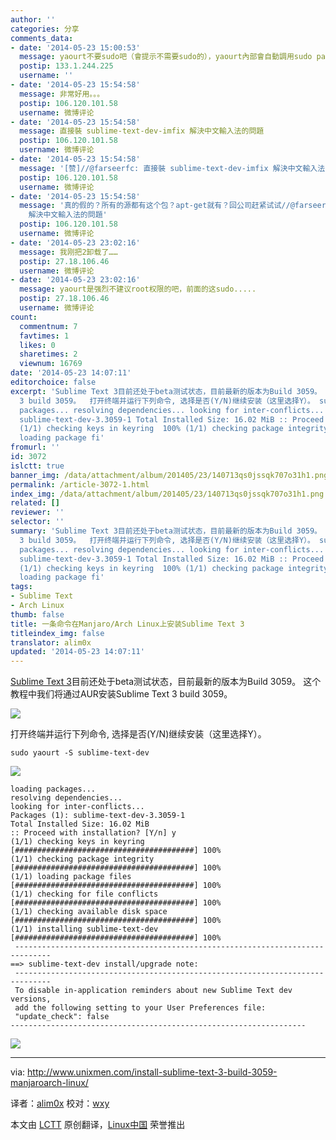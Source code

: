 ```yaml
---
author: ''
categories: 分享
comments_data:
- date: '2014-05-23 15:00:53'
  message: yaourt不要sudo吧（會提示不需要sudo的），yaourt內部會自動調用sudo pacman。
  postip: 133.1.244.225
  username: ''
- date: '2014-05-23 15:54:58'
  message: 非常好用。。。
  postip: 106.120.101.58
  username: 微博评论
- date: '2014-05-23 15:54:58'
  message: 直接裝 sublime-text-dev-imfix 解決中文輸入法的問題
  postip: 106.120.101.58
  username: 微博评论
- date: '2014-05-23 15:54:58'
  message: '[赞]//@farseerfc: 直接裝 sublime-text-dev-imfix 解決中文輸入法的問題'
  postip: 106.120.101.58
  username: 微博评论
- date: '2014-05-23 15:54:58'
  message: '真的假的？所有的源都有这个包？apt-get就有？回公司赶紧试试//@farseerfc: 直接裝 sublime-text-dev-imfix
    解決中文輸入法的問題'
  postip: 106.120.101.58
  username: 微博评论
- date: '2014-05-23 23:02:16'
  message: 我刚把2卸载了……
  postip: 27.18.106.46
  username: 微博评论
- date: '2014-05-23 23:02:16'
  message: yaourt是强烈不建议root权限的吧，前面的这sudo.....
  postip: 27.18.106.46
  username: 微博评论
count:
  commentnum: 7
  favtimes: 1
  likes: 0
  sharetimes: 2
  viewnum: 16769
date: '2014-05-23 14:07:11'
editorchoice: false
excerpt: 'Sublime Text 3目前还处于beta测试状态，目前最新的版本为Build 3059。 这个教程中我们将通过AUR安装Sublime Text
  3 build 3059。  打开终端并运行下列命令, 选择是否(Y/N)继续安装（这里选择Y）。 sudo yaourt -S sublime-text-dev   loading
  packages... resolving dependencies... looking for inter-conflicts... Packages (1):
  sublime-text-dev-3.3059-1 Total Installed Size: 16.02 MiB :: Proceed with installation?  y
  (1/1) checking keys in keyring  100% (1/1) checking package integrity  100% (1/1)
  loading package fi'
fromurl: ''
id: 3072
islctt: true
banner_img: /data/attachment/album/201405/23/140713qs0jssqk707o31h1.png
permalink: /article-3072-1.html
index_img: /data/attachment/album/201405/23/140713qs0jssqk707o31h1.png.thumb.jpg
related: []
reviewer: ''
selector: ''
summary: 'Sublime Text 3目前还处于beta测试状态，目前最新的版本为Build 3059。 这个教程中我们将通过AUR安装Sublime Text
  3 build 3059。  打开终端并运行下列命令, 选择是否(Y/N)继续安装（这里选择Y）。 sudo yaourt -S sublime-text-dev   loading
  packages... resolving dependencies... looking for inter-conflicts... Packages (1):
  sublime-text-dev-3.3059-1 Total Installed Size: 16.02 MiB :: Proceed with installation?  y
  (1/1) checking keys in keyring  100% (1/1) checking package integrity  100% (1/1)
  loading package fi'
tags:
- Sublime Text
- Arch Linux
thumb: false
title: 一条命令在Manjaro/Arch Linux上安装Sublime Text 3
titleindex_img: false
translator: alim0x
updated: '2014-05-23 14:07:11'
---
```


[Sublime Text 3](http://www.sublimetext.com/3)目前还处于beta测试状态，目前最新的版本为Build 3059。 这个教程中我们将通过AUR安装Sublime Text 3 build 3059。


![](/data/attachment/album/201405/23/140713qs0jssqk707o31h1.png)


打开终端并运行下列命令, 选择是否(Y/N)继续安装（这里选择Y）。



```
sudo yaourt -S sublime-text-dev

```

![](/data/attachment/album/201405/23/140715hgl1lcebt2s34ugl.png)



```
loading packages...
resolving dependencies...
looking for inter-conflicts...
Packages (1): sublime-text-dev-3.3059-1
Total Installed Size: 16.02 MiB
:: Proceed with installation? [Y/n] y
(1/1) checking keys in keyring           [########################################] 100%
(1/1) checking package integrity         [########################################] 100%
(1/1) loading package files              [########################################] 100%
(1/1) checking for file conflicts        [########################################] 100%
(1/1) checking available disk space      [########################################] 100%
(1/1) installing sublime-text-dev        [########################################] 100%
 ------------------------------------------------------------------------------
==> sublime-text-dev install/upgrade note:
 ------------------------------------------------------------------------------
 To disable in-application reminders about new Sublime Text dev versions,
 add the following setting to your User Preferences file:
 "update_check": false
------------------------------------------------------------------

```

![](/data/attachment/album/201405/23/140717g17ldii31f6i286i.png)




---


via: <http://www.unixmen.com/install-sublime-text-3-build-3059-manjaroarch-linux/>


译者：[alim0x](https://github.com/alim0x) 校对：[wxy](https://github.com/wxy)


本文由 [LCTT](https://github.com/LCTT/TranslateProject) 原创翻译，[Linux中国](http://linux.cn/) 荣誉推出